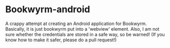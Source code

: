 # Bookwyrm-android
A crappy attempt at creating an Android application for Bookwyrm. Basically, it is just bookwyrm put into a 'webview' element. Also, I am not sure whether the credentials are stored in a safe way, so be warned! (If you know how to make it safer, please do a pull request!)

